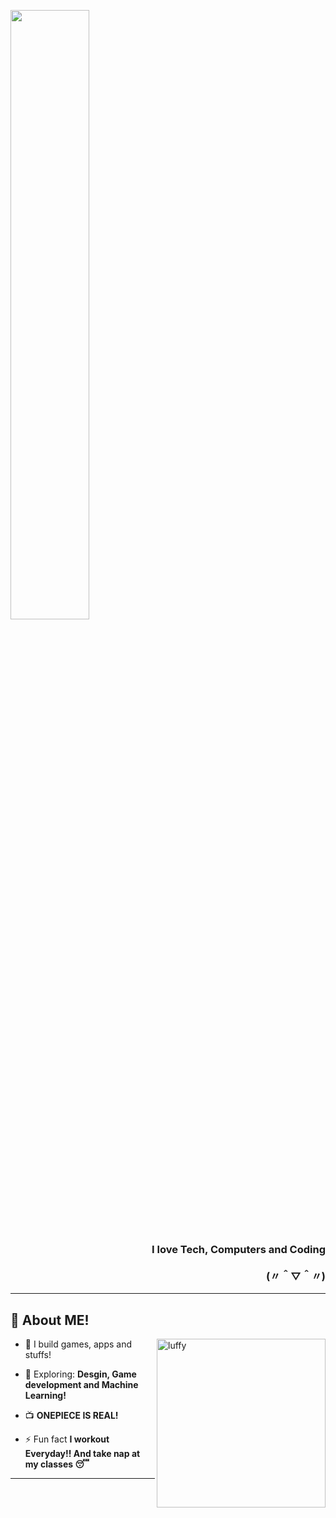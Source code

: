 <p align="left">
  <img src="" width="50%" /> <h3 align="right" font-family ="courier new"> I love Tech, Computers and Coding  <br><br>(〃＾▽＾〃) </h1>
</p>


---

## 📜 About ME!

<img align="right" src="https://media.giphy.com/media/T7Qx28nEdo9NK/giphy.gif?cid=ecf05e47uykqlqcjoh038bqlxeaz8c8okl3e75t9wax1uwmz&ep=v1_gifs_search&rid=giphy.gif&ct=g" width="270" alt="luffy" />

- 🔭 I build games, apps and stuffs! 

- 🧭 Exploring: **Desgin, Game development and Machine Learning!**

-   📺 **ONEPIECE IS REAL!**

- ⚡ Fun fact **I workout Everyday!! And take nap at my classes 😴**



---

